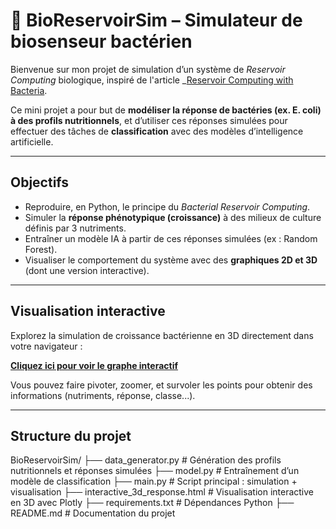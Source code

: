 # 🧬 BioReservoirSim – Simulateur de biosenseur bactérien

Bienvenue sur mon projet de simulation d’un système de *Reservoir Computing* biologique, inspiré de l'article _[Reservoir Computing with Bacteria](https://www.biorxiv.org/content/10.1101/2024.09.12.612674v1).  

Ce mini projet a pour but de **modéliser la réponse de bactéries (ex. E. coli) à des profils nutritionnels**, et d’utiliser ces réponses simulées pour effectuer des tâches de **classification** avec des modèles d’intelligence artificielle.

---

##  Objectifs

- Reproduire, en Python, le principe du *Bacterial Reservoir Computing*.
- Simuler la **réponse phénotypique (croissance)** à des milieux de culture définis par 3 nutriments.
- Entraîner un modèle IA à partir de ces réponses simulées (ex : Random Forest).
- Visualiser le comportement du système avec des **graphiques 2D et 3D** (dont une version interactive).

---

## Visualisation interactive

Explorez la simulation de croissance bactérienne en 3D directement dans votre navigateur :

 **[Cliquez ici pour voir le graphe interactif](./interactive_3d_response.html)**

Vous pouvez faire pivoter, zoomer, et survoler les points pour obtenir des informations (nutriments, réponse, classe...).

---

##  Structure du projet
BioReservoirSim/ ├── data_generator.py # Génération des profils nutritionnels et réponses simulées ├── model.py # Entraînement d’un modèle de classification ├── main.py # Script principal : simulation + visualisation ├── interactive_3d_response.html # Visualisation interactive en 3D avec Plotly ├── requirements.txt # Dépendances Python ├── README.md # Documentation du projet 
